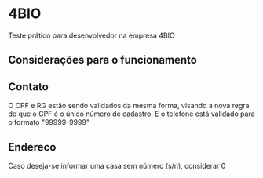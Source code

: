 # 4BIO
Teste prático para desenvolvedor na empresa 4BIO

## Considerações para o funcionamento

## Contato
 O CPF e RG estão sendo validados da mesma forma, visando a nova regra de que o CPF é o único número de cadastro. E o
 telefone está validado para o formato "99999-9999"

## Endereco

Caso deseja-se informar uma casa sem número (s/n), considerar 0
